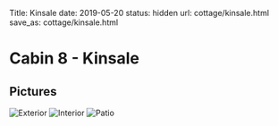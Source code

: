 Title: Kinsale
date: 2019-05-20
status: hidden
url: cottage/kinsale.html
save_as: cottage/kinsale.html

Cabin 8 - Kinsale
=====

Pictures
-----

![Exterior]({static}/images/kinsale/1.JPG)
![Interior]({static}/images/kinsale/2.JPG)
![Patio]({static}/images/kinsale/3.JPG)
